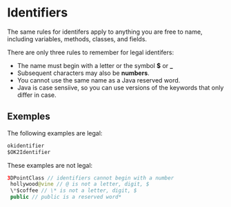 # Identifiers

The same rules for identifers apply to anything you are free to name, including variables, methods, classes, and fields.

There are only three rules to remember for legal identifers:

* The name must begin with a letter or the symbol **$** or **_**
* Subsequent characters may also be **numbers**.
* You cannot use the same name as a Java reserved word.
* Java is case sensiive, so you can use versions of the keywords that only differ in case.

## Exemples

The following examples are legal:

```Java
okidentifier
$OK2Identifier
```

These examples are not legal:

```Java
3DPointClass // identifiers cannot begin with a number
 hollywood@vine // @ is not a letter, digit, $
 \*$coffee // \* is not a letter, digit, $
 public // public is a reserved word*
```
